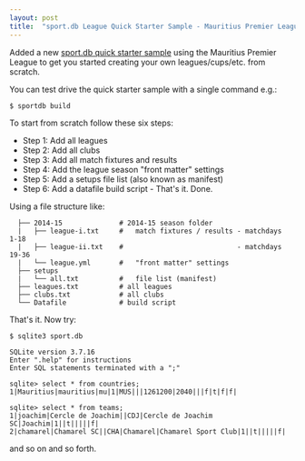 ```yaml
---
layout: post
title:  "sport.db League Quick Starter Sample - Mauritius Premier League - Create Your Own Repo/League(s) from Scratch"
---
```


Added a new [sport.db quick starter sample](https://github.com/sportkit/mu-mauritius) 
using the Mauritius Premier League to get you started creating 
your own leagues/cups/etc. from scratch. 

You can test drive the quick starter sample with a single command e.g.:

```
$ sportdb build 
```

To start from scratch follow these six steps: 

- Step 1: Add all leagues 
- Step 2: Add all clubs 
- Step 3: Add all match fixtures and results 
- Step 4: Add the league season "front matter" settings 
- Step 5: Add a setups file list (also known as manifest) 
- Step 6: Add a datafile build script - That's it. Done. 

Using a file structure like: 

```
  ├── 2014-15              # 2014-15 season folder 
  |   ├── league-i.txt     #   match fixtures / results - matchdays  1-18 
  |   ├── league-ii.txt    #                            - matchdays 19-36 
  |   └── league.yml       #   "front matter" settings 
  ├── setups 
  |   └── all.txt          #   file list (manifest) 
  ├── leagues.txt          # all leagues 
  ├── clubs.txt            # all clubs 
  └── Datafile             # build script 
```

That's it. Now try: 

```
$ sqlite3 sport.db 

SQLite version 3.7.16 
Enter ".help" for instructions 
Enter SQL statements terminated with a ";" 

sqlite> select * from countries; 
1|Mauritius|mauritius|mu|1|MUS|||1261200|2040|||f|t|f|f| 

sqlite> select * from teams; 
1|joachim|Cercle de Joachim||CDJ|Cercle de Joachim SC|Joachim|1||t|||||f| 
2|chamarel|Chamarel SC||CHA|Chamarel|Chamarel Sport Club|1||t|||||f| 
```

and so on and so forth. 
